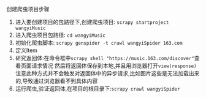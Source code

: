 创建爬虫项目步骤

1. 进入要创建项目的包路径下,创建爬虫项目: `scrapy startproject wangyiMusic`
2. 进入爬虫项目包路径: `cd wangyiMusic`
3. 初始化爬虫脚本: `scrapy genspider -t crawl wangyiSpider 163.com`
4. 定义Item
5. 研究返回体:在命令框中`scrapy shell "https://music.163.com/discover"`查看页面请求情况
   然后将返回体保存到本地,并且用浏览器打开`view(response)`
   注意此种方式并不会触发对返回体中的异步请求,比如图片这些是无法加载出来的,导致通过浏览器看不到具体内容
6. 运行爬虫,验证返回体,在项目的根目录下:`scrapy crawl wangyiSpider`   